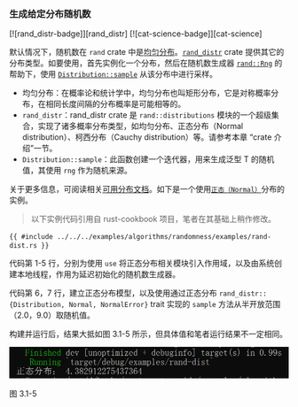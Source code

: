 ### 生成给定分布随机数

<!--
> [algorithms/randomness/rand-dist.md](https://github.com/zzy/rust-cookbook-zh-cn/blob/master/src/algorithms/randomness/rand-dist.md)
> <br />
> commit - e7c4a93116ef1a0dc50a526b81e9633770cc2afa - 2020.09.07
-->

[![rand_distr-badge]][rand_distr] [![cat-science-badge]][cat-science]

默认情况下，随机数在 `rand` crate 中是[均匀分布][uniform distribution]。[`rand_distr`] crate 提供其它的分布类型。如要使用，首先实例化一个分布，然后在随机数生成器 [`rand::Rng`] 的帮助下，使用 [`Distribution::sample`] 从该分布中进行采样。

- 均匀分布：在概率论和统计学中，均匀分布也叫矩形分布，它是对称概率分布，在相同长度间隔的分布概率是可能相等的。
- `rand_distr`：rand_distr crate 是 `rand::distributions` 模块的一个超级集合，实现了诸多概率分布类型，如均匀分布、正态分布（Normal distribution）、柯西分布（Cauchy distribution）等。请参考本章 “crate 介绍”一节。
- `Distribution::sample`：此函数创建一个迭代器，用来生成泛型 T 的随机值，其使用 `rng` 作为随机来源。

关于更多信息，可阅读相关[可用分布文档][rand-distributions]。如下是一个使用[`正态（Normal）`][`Normal`]分布的实例。

> 以下实例代码引用自 rust-cookbook 项目，笔者在其基础上稍作修改。

```rust,edition2018
{{ #include ../../../examples/algorithms/randomness/examples/rand-dist.rs }}
```

代码第 1-5 行，分别为使用 `use` 将正态分布相关模块引入作用域，以及由系统创建本地线程，作用为延迟初始化的随机数生成器。

代码第 6，7 行，建立正态分布模型，以及使用通过正态分布 `rand_distr::{Distribution, Normal, NormalError}` trait 实现的 `sample` 方法从半开放范围（2.0，9.0）取随机值。

构建并运行后，结果大抵如图 3.1-5 所示，但具体值和笔者运行结果不一定相同。

![rand-dist](../../css/algorithms/rand-dist.png)

图 3.1-5

[`Distribution::sample`]: https://docs.rs/rand/*/rand/distributions/trait.Distribution.html#tymethod.sample
[`Normal`]: https://docs.rs/rand_distr/*/rand_distr/struct.Normal.html
[`rand::Rng`]: https://docs.rs/rand/*/rand/trait.Rng.html
[`rand_distr`]: https://docs.rs/rand_distr/*/rand_distr/index.html
[rand-distributions]: https://docs.rs/rand_distr/*/rand_distr/index.html
[uniform distribution]: https://en.wikipedia.org/wiki/Uniform_distribution_(continuous)
